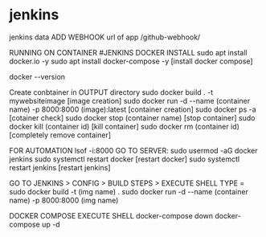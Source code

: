 # jenkins
jenkins data
ADD WEBHOOK 
url of app /github-webhook/






RUNNING ON CONTAINER
#JENKINS DOCKER INSTALL
sudo apt install docker.io -y
sudo apt install docker-compose -y [install docker compose]

docker --version

Create conbtainer in OUTPUT directory 
sudo docker build . -t mywebsiteimage [image creation]
sudo docker run -d --name (container name) -p 8000:8000 (image):latest [container creation]
sudo docker ps -a [cotainer check]
sudo docker stop (container name) [stop container]
sudo docker kill (container id) [kill container]
sudo docker rm (container id) [completely remove container]

FOR AUTOMATION
lsof -i:8000 
GO TO SERVER:
sudo usermod -aG docker jenkins
sudo systemctl restart docker [restart docker]
sudo systemctl restart jenkins [restart jenkins]

GO TO JENKINS > CONFIG > BUILD STEPS > EXECUTE SHELL
TYPE =
sudo docker build -t (img name) .
sudo docker run -d --name (container name) -p 8000:8000 (img name)



DOCKER COMPOSE 
EXECUTE SHELL
docker-compose down
docker-compose up -d
